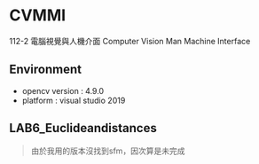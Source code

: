 # CVMMI
112-2 電腦視覺與人機介面 Computer Vision Man Machine Interface

## Environment
- opencv version : 4.9.0
- platform : visual studio 2019

## LAB6_Euclideandistances
>由於我用的版本沒找到sfm，因次算是未完成
